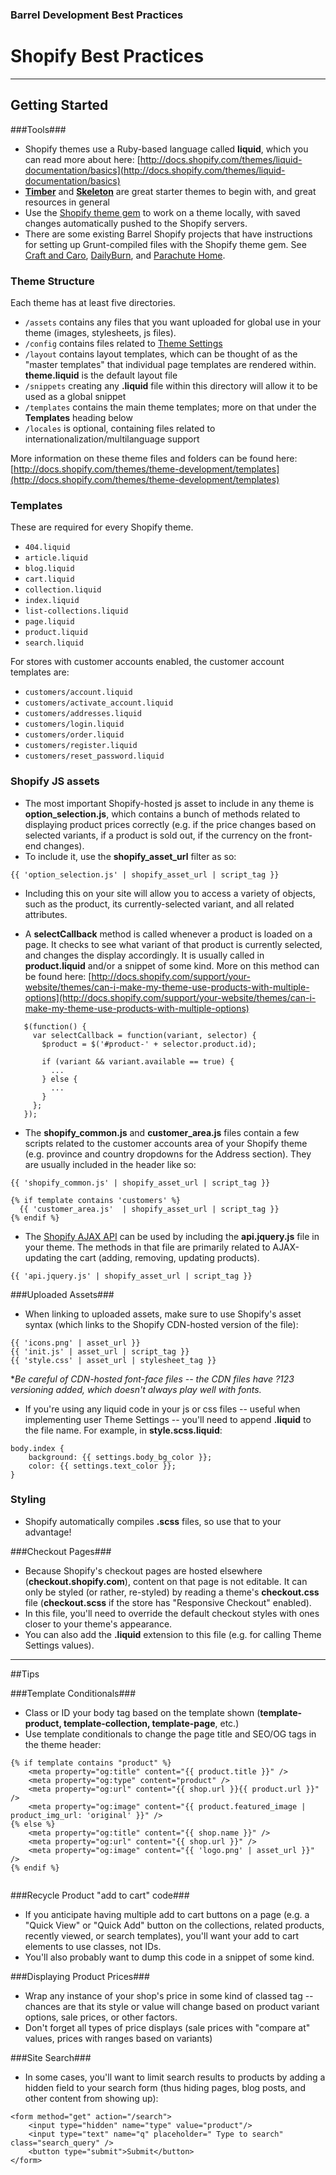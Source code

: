 ### Barrel Development Best Practices

# Shopify Best Practices
----------------------

## Getting Started

###Tools###

- Shopify themes use a Ruby-based language called **liquid**, which you can read more about here: [http://docs.shopify.com/themes/liquid-documentation/basics](http://docs.shopify.com/themes/liquid-documentation/basics)
- **[Timber](https://github.com/Shopify/Timber)** and **[Skeleton](https://github.com/Shopify/skeleton-theme)** are great starter themes to begin with, and great resources in general
- Use the [Shopify theme gem](https://github.com/Shopify/shopify_theme) to work on a theme locally, with saved changes automatically pushed to the Shopify servers.
- There are some existing Barrel Shopify projects that have instructions for setting up Grunt-compiled files with the Shopify theme gem. See [Craft and Caro](https://github.com/barrel/craft-and-caro), [DailyBurn](https://github.com/barrel/DailyBurn), and [Parachute Home](https://github.com/barrel/Parachute-v2). 

### Theme Structure

Each theme has at least five directories.

- `/assets` contains any files that you want uploaded for global use in your theme (images, stylesheets, js files).
- `/config` contains files related to [Theme Settings](http://docs.shopify.com/themes/theme-development/templates/settings)
- `/layout` contains layout templates, which can be thought of as the "master templates" that individual page templates are rendered within. **theme.liquid** is the default layout file
- `/snippets` creating any **.liquid** file within this directory will allow it to be used as a global snippet
- `/templates` contains the main theme templates; more on that under the **Templates** heading below
- `/locales` is optional, containing files related to internationalization/multilanguage support 

More information on these theme files and folders can be found here: [http://docs.shopify.com/themes/theme-development/templates](http://docs.shopify.com/themes/theme-development/templates)


### Templates ###

These are required for every Shopify theme.

+ `404.liquid`
+ `article.liquid`
+ `blog.liquid`
+ `cart.liquid`
+ `collection.liquid`
+ `index.liquid`
+ `list-collections.liquid`
+ `page.liquid`
+ `product.liquid`
+ `search.liquid`

For stores with customer accounts enabled, the customer account templates are: 

+ `customers/account.liquid`
+ `customers/activate_account.liquid`
+ `customers/addresses.liquid`
+ `customers/login.liquid`
+ `customers/order.liquid`
+ `customers/register.liquid`
+ `customers/reset_password.liquid`


### Shopify JS assets

- The most important Shopify-hosted js asset to include in any theme is **option_selection.js**, which contains a bunch of methods related to displaying product prices correctly (e.g. if the price changes based on selected variants, if a product is sold out, if the currency on the front-end changes). 
- To include it, use the **shopify_asset_url** filter as so:

```
{{ 'option_selection.js' | shopify_asset_url | script_tag }}
```

- Including this on your site will allow you to access a variety of objects, such as the product, its currently-selected variant, and all related attributes. 

- A **selectCallback** method is called whenever a product is loaded on a page. It checks to see what variant of that product is currently selected, and changes the display accordingly. It is usually called in **product.liquid** and/or a snippet of some kind. More on this method can be found here: [http://docs.shopify.com/support/your-website/themes/can-i-make-my-theme-use-products-with-multiple-options](http://docs.shopify.com/support/your-website/themes/can-i-make-my-theme-use-products-with-multiple-options)

```
   $(function() {
     var selectCallback = function(variant, selector) {
       $product = $('#product-' + selector.product.id);
 		
       if (variant && variant.available == true) {
         ...
       } else {
         ...
       }
     };
   });
```


- The **shopify_common.js** and **customer_area.js** files contain a few scripts related to the customer accounts area of your Shopify theme (e.g. province and country dropdowns for the Address section). They are usually included in the header like so:

```
{{ 'shopify_common.js' | shopify_asset_url | script_tag }}

{% if template contains 'customers' %}  
  {{ 'customer_area.js'  | shopify_asset_url | script_tag }}
{% endif %}
```


- The [Shopify AJAX API](http://docs.shopify.com/support/your-website/themes/can-i-use-ajax-api) can be used by including the **api.jquery.js** file in your theme. The methods in that file are primarily related to AJAX-updating the cart (adding, removing, updating products).

```
{{ 'api.jquery.js' | shopify_asset_url | script_tag }}
```

###Uploaded Assets###
- When linking to uploaded assets, make sure to use Shopify's asset syntax (which links to the Shopify CDN-hosted version of the file):

```
{{ 'icons.png' | asset_url }}
{{ 'init.js' | asset_url | script_tag }}
{{ 'style.css' | asset_url | stylesheet_tag }}
```
**Be careful of CDN-hosted font-face files -- the CDN files have ?123 versioning added, which doesn't always play well with fonts.*

- If you're using any liquid code in your js or css files -- useful when implementing user Theme Settings -- you'll need to append **.liquid** to the file name. For example, in **style.scss.liquid**:

```
body.index {
    background: {{ settings.body_bg_color }}; 
    color: {{ settings.text_color }}; 
}

```

### Styling
- Shopify automatically compiles **.scss** files, so use that to your advantage!

###Checkout Pages###

- Because Shopify's checkout pages are hosted elsewhere (**checkout.shopify.com**), content on that page is not editable. It can only be styled (or rather, re-styled) by reading a theme's **checkout.css** file (**checkout.scss** if the store has "Responsive Checkout" enabled). 
- In this file, you'll need to override the default checkout styles with ones closer to your theme's appearance.
- You can also add the **.liquid** extension to this file (e.g. for calling Theme Settings values).

----------------------

##Tips


###Template Conditionals###

- Class or ID your body tag based on the template shown (**template-product, template-collection, template-page**, etc.)
- Use template conditionals to change the page title and SEO/OG tags in the theme header:

```
{% if template contains "product" %}
	<meta property="og:title" content="{{ product.title }}" />
	<meta property="og:type" content="product" />
	<meta property="og:url" content="{{ shop.url }}{{ product.url }}" />
	<meta property="og:image" content="{{ product.featured_image | product_img_url: 'original' }}" />
{% else %}
	<meta property="og:title" content="{{ shop.name }}" />
	<meta property="og:url" content="{{ shop.url }}" />
	<meta property="og:image" content="{{ 'logo.png' | asset_url }}" />
{% endif %}
	
```


###Recycle Product "add to cart" code###

- If you anticipate having multiple add to cart buttons on a page (e.g. a "Quick View" or "Quick Add" button on the collections, related products, recently viewed, or search templates), you'll want your add to cart elements to use classes, not IDs. 
- You'll also probably want to dump this code in a snippet of some kind. 


###Displaying Product Prices###

- Wrap any instance of your shop's price in some kind of classed tag -- chances are that its style or value will change based on product variant options, sale prices, or other factors.
- Don't forget all types of price displays (sale prices with "compare at" values, prices with ranges based on variants)

###Site Search###

- In some cases, you'll want to limit search results to products by adding a hidden field to your search form (thus hiding pages, blog posts, and other content from showing up):

```
<form method="get" action="/search">
	<input type="hidden" name="type" value="product"/>
	<input type="text" name="q" placeholder=" Type to search" class="search_query" /> 
	<button type="submit">Submit</button>
</form>
```
